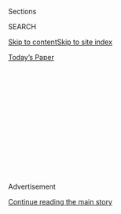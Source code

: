 <div id="app">

<div>

<div>

<div>

<div class="NYTAppHideMasthead css-1q2w90k e1suatyy0">

<div class="section css-ui9rw0 e1suatyy2">

<div class="css-eph4ug er09x8g0">

<div class="css-6n7j50">

</div>

<span class="css-1dv1kvn">Sections</span>

<div class="css-10488qs">

<span class="css-1dv1kvn">SEARCH</span>

</div>

[Skip to content](#site-content)[Skip to site
index](#site-index)

</div>

<div class="css-10698na e1huz5gh0">

</div>

</div>

<div id="masthead-bar-one" class="section hasLinks css-15hmgas e1csuq9d3">

<div class="css-uqyvli e1csuq9d0">

</div>

<div class="css-1uqjmks e1csuq9d1">

</div>

<div class="css-9e9ivx">

[](https://myaccount.nytimes.com/auth/login?response_type=cookie&client_id=vi)

</div>

<div class="css-1bvtpon e1csuq9d2">

[Today’s
Paper](https://www.nytimes.com/section/todayspaper)

</div>

</div>

</div>

</div>

<div data-aria-hidden="false">

<div id="site-content" data-role="main">

<div>

<div class="css-1aor85t" style="opacity:0.000000001;z-index:-1;visibility:hidden">

<div class="css-1hqnpie">

<div class="css-epjblv">

<span class="css-17xtcya">[Opinion](/section/opinion)</span><span class="css-x15j1o">|</span><span class="css-fwqvlz">China’s
Arms Buildup Threatens the Nuclear
Balance</span>

</div>

<div class="css-k008qs">

<div class="css-1iwv8en">

<span class="css-18z7m18"></span>

<div>

</div>

</div>

<span class="css-1n6z4y">https://nyti.ms/3f6A4NH</span>

<div class="css-1705lsu">

<div class="css-4xjgmj">

<div class="css-4skfbu" data-role="toolbar" data-aria-label="Social Media Share buttons, Save button, and Comments Panel with current comment count" data-testid="share-tools">

  - 
  - 
  - 
  - 
    
    <div class="css-6n7j50">
    
    </div>

  - 

</div>

</div>

</div>

</div>

</div>

</div>

<div id="NYT_TOP_BANNER_REGION" class="css-13pd83m">

</div>

<div id="top-wrapper" class="css-1sy8kpn">

<div id="top-slug" class="css-l9onyx">

Advertisement

</div>

[Continue reading the main
story](#after-top)

<div class="ad top-wrapper" style="text-align:center;height:100%;display:block;min-height:250px">

<div id="top" class="place-ad" data-position="top" data-size-key="top">

</div>

</div>

<div id="after-top">

</div>

</div>

<div>

<div class="css-v5btjw etb61u70">

<div class="css-v05ibm etb61u71">

[Opinion](/section/opinion)

</div>

</div>

<div id="sponsor-wrapper" class="css-1hyfx7x">

<div id="sponsor-slug" class="css-19vbshk">

Supported by

</div>

[Continue reading the main
story](#after-sponsor)

<div id="sponsor" class="ad sponsor-wrapper" style="text-align:center;height:100%;display:block">

</div>

<div id="after-sponsor">

</div>

</div>

<div class="css-186x18t">

</div>

<div class="css-1vkm6nb ehdk2mb0">

# China’s Arms Buildup Threatens the Nuclear Balance

</div>

A Pentagon leader argues that as Beijing’s weapons grow in size and
sophistication, the U.S. and Russia will have to reassess their own
arsenals.

<div class="css-18e8msd">

<div class="css-vp77d3 epjyd6m0">

<div class="css-1baulvz">

By <span class="css-1baulvz last-byline" itemprop="name">James
Anderson</span>

<div class="css-8atqhb">

Dr. Anderson is the acting under secretary of defense for policy.

</div>

</div>

</div>

  - July 29, 2020, <span class="css-epvm6">5:00 a.m.
    ET</span>

  - 
    
    <div class="css-4xjgmj">
    
    <div class="css-d8bdto" data-role="toolbar" data-aria-label="Social Media Share buttons, Save button, and Comments Panel with current comment count" data-testid="share-tools">
    
      - 
      - 
      - 
      - 
        
        <div class="css-6n7j50">
        
        </div>
    
      - 
    
    </div>
    
    </div>

</div>

<div class="css-79elbk" data-testid="photoviewer-wrapper">

<div class="css-z3e15g" data-testid="photoviewer-wrapper-hidden">

</div>

<div class="css-1a48zt4 ehw59r15" data-testid="photoviewer-children">

![<span class="css-16f3y1r e13ogyst0" data-aria-hidden="true">Military
vehicles carrying DF-41 intercontinental nuclear missiles during a
parade in Beijing last October. China plans to soon introduce an
air-launched ballistic missile delivered by heavy
bombers.</span><span class="css-cnj6d5 e1z0qqy90" itemprop="copyrightHolder"><span class="css-1ly73wi e1tej78p0">Credit...</span><span><span>Wu
Hong/EPA, via
Shutterstock</span></span></span>](https://static01.nyt.com/images/2020/07/29/opinion/29Anderson/29Anderson-articleLarge.jpg?quality=75&auto=webp&disable=upscale)

</div>

</div>

</div>

<div class="section meteredContent css-1r7ky0e" name="articleBody" itemprop="articleBody">

<div class="css-1fanzo5 StoryBodyCompanionColumn">

<div class="css-53u6y8">

Nuclear arms control is at a crossroads — not because we are approaching
the deadline on an extension of the [2010 New Strategic Arms Reduction
Treaty](https://www.nytimes.com/topic/subject/new-start-treaty), but
because [China’s nuclear
expansion](https://www.nytimes.com/2020/06/30/us/politics/trump-russia-china-nuclear.html)
threatens to upend decades of relative nuclear stability between the
United States and Russia.

The United States and Russia have been reducing their strategic nuclear
arsenals since the end of the Cold War. [The 1991 Start
Treaty](https://www.nytimes.com/1991/05/03/opinion/start-treaty-finish-it-lose-it-richard-burt-was-chief-negotiator-strategic-arms.html)
allowed each side 6,000 deployable strategic nuclear warheads; the 2010
treaty, known as New Start, lowered that limit to 1,550 operationally
deployed strategic nuclear warheads.

But stability at these lower force levels will be challenged by [China’s
nuclear ambitions](https://www.nti.org/learn/countries/china/). China is
clearly moving away from the small, limited nuclear force of its past.
It is fielding modern land- and sea-based strategic systems and plans to
introduce an air-launched ballistic missile delivered by heavy bombers
in the near future, achieving its own strategic nuclear triad.

The [Defense Intelligence
Agency](https://www.dia.mil/News/Speeches-and-Testimonies/Article-View/Article/1859890/russian-and-chinese-nuclear-modernization-trends/)
estimates that China will at least double the size of its nuclear
arsenal over the next decade and is building the production capacity to
expand it further. Given China’s secrecy about its nuclear forces, and
its manifestly aggressive strategic intentions, this nuclear expansion
may go even further, well beyond Beijing’s old “[minimum
deterrence](https://carnegieendowment.org/2016/06/30/china-s-nuclear-doctrine-debates-and-evolution-pub-63967)”
doctrine.

</div>

</div>

<div class="css-1fanzo5 StoryBodyCompanionColumn">

<div class="css-53u6y8">

Still, it is in China’s interest to reverse its dangerous nuclear
buildup, lest it set off [a nuclear arms
race](https://www.nytimes.com/2019/08/08/world/europe/arms-race-russia-china.html)
involving the United States and Russia, and perhaps encourage other
nuclear powers to increase their forces to keep pace.

Meanwhile, the United States is [replacing its aging nuclear weapons
systems.](https://www.armscontrol.org/factsheets/USNuclearModernization)Our
intention is to remain within the New Start limits of 700 strategic
missiles and bombers and 1,550 deployed strategic warheads.

But as Chinese nuclear forces grow in size and sophistication, the
United States will have no choice but to reassess and adjust its own
nuclear force requirements. In the past, the United States classified
China’s small nuclear arsenal as a subset of U.S. nuclear force
requirements, which have been largely driven by the Soviet and then
Russian threat.

But this will not remain the case if U.S. nuclear forces remain at
historically low levels and China’s continue to expand with no
discernible constraint. And the less we know about what China is doing
and why, the more the United States must rely on worst case scenarios to
size its nuclear forces accordingly.

China’s nuclear expansion and its refusal to engage in meaningful
dialogue will affect stability on multiple levels. Increased U.S.
nuclear force requirements to ensure credible deterrence against China
would affect the United States-Russia strategic nuclear balance and
threaten to undermine the prospects for further negotiated reductions.
We should assume that Russia will also assess the implications of
China’s expansion.

</div>

</div>

<div class="css-1fanzo5 StoryBodyCompanionColumn">

<div class="css-53u6y8">

The American special envoy for arms control, Marshall Billingslea, made
these points to his Russian counterpart during a [meeting in June in
Vienna.](https://www.state.gov/special-presidential-envoy-ambassador-marshall-billingslea-travels-to-austria/)
Russia should clearly see its own self-interest in helping to bring
China into discussions on arms control.

These talks need not focus on making China part of an extended New Start
agreement. But renewing the treaty for the United States and Russia
without conditions for bringing China into a broader arms control
process carries risks for future security, even if today it seems the
easiest course to take. All the great powers must be invested in such a
process.

We ask China to recognize its obligations under the Nuclear
Nonproliferation Treaty to negotiate in good faith on limiting and
reducing nuclear arms and, more generally, to take steps toward greater
transparency. Transparency is important to foster greater trust and
lessen the chance of miscalculation during a crisis. That first step is
joining the United States and Russia at the table in Vienna.

Those of us charged with ensuring the defense of the United States call
on Congress and our allies to help make the case to Russia and China
that it is in the interests of all nations to broaden the current arms
control framework to verifiably limit the nuclear weapons of all three
major powers to secure a more stable and prosperous future.

</div>

</div>

<div>

</div>

<div class="css-1fanzo5 StoryBodyCompanionColumn">

<div class="css-53u6y8">

*The Times is committed to publishing* [*a diversity of
letters*](https://www.nytimes.com/2019/01/31/opinion/letters/letters-to-editor-new-york-times-women.html)
*to the editor. We’d like to hear what you think about this or any of
our articles. Here are some*
[*tips*](https://help.nytimes.com/hc/en-us/articles/115014925288-How-to-submit-a-letter-to-the-editor)*.
And here’s our email:*
[*letters@nytimes.com*](mailto:letters@nytimes.com)*.*

*Follow The New York Times Opinion section on*
[*Facebook*](https://www.facebook.com/nytopinion)*,* [*Twitter
(@NYTopinion)*](http://twitter.com/NYTOpinion) *and*
[*Instagram*](https://www.instagram.com/nytopinion/)*.*

James Anderson is the acting under secretary of defense for policy.

</div>

</div>

</div>

<div>

</div>

<div>

</div>

<div>

</div>

<div>

<div id="bottom-wrapper" class="css-1ede5it">

<div id="bottom-slug" class="css-l9onyx">

Advertisement

</div>

[Continue reading the main
story](#after-bottom)

<div id="bottom" class="ad bottom-wrapper" style="text-align:center;height:100%;display:block;min-height:90px">

</div>

<div id="after-bottom">

</div>

</div>

</div>

</div>

</div>

## Site Index

<div>

</div>

## Site Information Navigation

  - [© <span>2020</span> <span>The New York Times
    Company</span>](https://help.nytimes.com/hc/en-us/articles/115014792127-Copyright-notice)

<!-- end list -->

  - [NYTCo](https://www.nytco.com/)
  - [Contact
    Us](https://help.nytimes.com/hc/en-us/articles/115015385887-Contact-Us)
  - [Work with us](https://www.nytco.com/careers/)
  - [Advertise](https://nytmediakit.com/)
  - [T Brand Studio](http://www.tbrandstudio.com/)
  - [Your Ad
    Choices](https://www.nytimes.com/privacy/cookie-policy#how-do-i-manage-trackers)
  - [Privacy](https://www.nytimes.com/privacy)
  - [Terms of
    Service](https://help.nytimes.com/hc/en-us/articles/115014893428-Terms-of-service)
  - [Terms of
    Sale](https://help.nytimes.com/hc/en-us/articles/115014893968-Terms-of-sale)
  - [Site
    Map](https://spiderbites.nytimes.com)
  - [Help](https://help.nytimes.com/hc/en-us)
  - [Subscriptions](https://www.nytimes.com/subscription?campaignId=37WXW)

</div>

</div>

</div>

</div>
